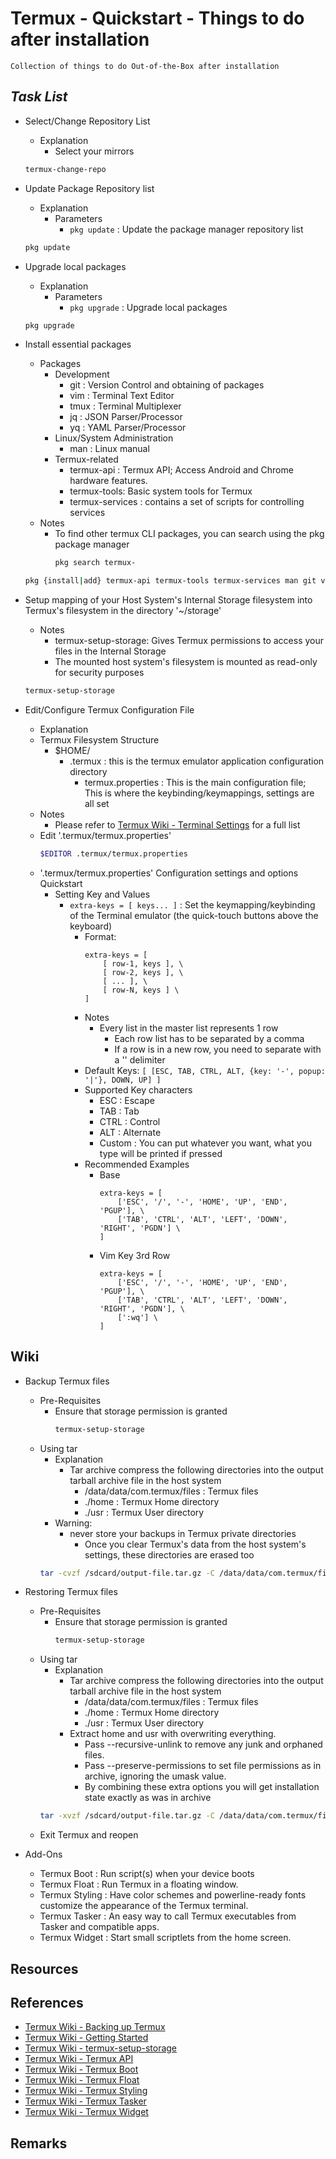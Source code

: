 Termux - Quickstart - Things to do after installation
=====================================================

```
Collection of things to do Out-of-the-Box after installation
```

*Task List*
-----------
- Select/Change Repository List
    - Explanation
        + Select your mirrors
    ```bash
    termux-change-repo
    ```

- Update Package Repository list
    - Explanation
        - Parameters
            + `pkg update` : Update the package manager repository list
    ```bash
    pkg update
    ```

- Upgrade local packages
    - Explanation
        - Parameters
            + `pkg upgrade` : Upgrade local packages
    ```bash
    pkg upgrade
    ```

- Install essential packages
    - Packages
        - Development
            + git : Version Control and obtaining of packages
            + vim : Terminal Text Editor
            + tmux : Terminal Multiplexer
            + jq : JSON Parser/Processor
            + yq : YAML Parser/Processor
        - Linux/System Administration
            + man : Linux manual
        - Termux-related
            + termux-api : Termux API; Access Android and Chrome hardware features.
            + termux-tools: Basic system tools for Termux
            + termux-services : contains a set of scripts for controlling services
    - Notes
        - To find other termux CLI packages, you can search using the pkg package manager
            ```bash
            pkg search termux-
            ```
    ```bash
    pkg {install|add} termux-api termux-tools termux-services man git vim tmux jq yq
    ```

- Setup mapping of your Host System's Internal Storage filesystem into Termux's filesystem in the directory '~/storage'
    - Notes
        + termux-setup-storage: Gives Termux permissions to access your files in the Internal Storage
        + The mounted host system's filesystem is mounted as read-only for security purposes
    ```bash
    termux-setup-storage
    ```

- Edit/Configure Termux Configuration File
    - Explanation
    - Termux Filesystem Structure
        - $HOME/
            - .termux : this is the termux emulator application configuration directory
                + termux.properties : This is the main configuration file; This is where the keybinding/keymappings, settings are all set
    - Notes
        + Please refer to [Termux Wiki - Terminal Settings](https://wiki.termux.com/wiki/Terminal_Settings) for a full list
    - Edit '.termux/termux.properties'
        ```bash
        $EDITOR .termux/termux.properties
        ```
    - '.termux/termux.properties' Configuration settings and options Quickstart
        - Setting Key and Values
            - `extra-keys = [ keys... ]` : Set the keymapping/keybinding of the Terminal emulator (the quick-touch buttons above the keyboard)
                - Format:
                    ```
                    extra-keys = [
                        [ row-1, keys ], \
                        [ row-2, keys ], \
                        [ ... ], \
                        [ row-N, keys ] \
                    ]
                    ```
                - Notes
                    - Every list in the master list represents 1 row
                        + Each row list has to be separated by a comma
                        + If a row is in a new row, you need to separate with a '\' delimiter
                + Default Keys: `[ [ESC, TAB, CTRL, ALT, {key: '-', popup: '|'}, DOWN, UP] ]`
                - Supported Key characters
                    + ESC : Escape
                    + TAB : Tab
                    + CTRL : Control
                    + ALT : Alternate
                    + Custom : You can put whatever you want, what you type will be printed if pressed
                - Recommended Examples
                    - Base
                        ```
                        extra-keys = [
                            ['ESC', '/', '-', 'HOME', 'UP', 'END', 'PGUP'], \
                            ['TAB', 'CTRL', 'ALT', 'LEFT', 'DOWN', 'RIGHT', 'PGDN'] \
                        ]
                        ```
                    - Vim Key 3rd Row
                        ```
                        extra-keys = [
                            ['ESC', '/', '-', 'HOME', 'UP', 'END', 'PGUP'], \
                            ['TAB', 'CTRL', 'ALT', 'LEFT', 'DOWN', 'RIGHT', 'PGDN'], \
                            [':wq'] \
                        ]
                        ```

## Wiki
- Backup Termux files
    - Pre-Requisites
        - Ensure that storage permission is granted
            ```bash
            termux-setup-storage
            ```
    - Using tar
        - Explanation
            - Tar archive compress the following directories into the output tarball archive file in the host system
                + /data/data/com.termux/files : Termux files
                + ./home : Termux Home directory
                + ./usr : Termux User directory
        - Warning: 
            - never store your backups in Termux private directories
                + Once you clear Termux's data from the host system's settings, these directories are erased too
        ```bash
        tar -cvzf /sdcard/output-file.tar.gz -C /data/data/com.termux/files ./home ./usr
        ```

- Restoring Termux files
    - Pre-Requisites
        - Ensure that storage permission is granted
            ```bash
            termux-setup-storage
            ```
    - Using tar
        - Explanation
            - Tar archive compress the following directories into the output tarball archive file in the host system
                + /data/data/com.termux/files : Termux files
                + ./home : Termux Home directory
                + ./usr : Termux User directory
            - Extract home and usr with overwriting everything. 
                + Pass --recursive-unlink to remove any junk and orphaned files. 
                + Pass --preserve-permissions to set file permissions as in archive, ignoring the umask value. 
                + By combining these extra options you will get installation state exactly as was in archive
        ```bash
        tar -xvzf /sdcard/output-file.tar.gz -C /data/data/com.termux/files --recursive-unlink --preserve-permissions
        ```
    + Exit Termux and reopen

- Add-Ons
    + Termux Boot : Run script(s) when your device boots
    + Termux Float : Run Termux in a floating window.
    + Termux Styling : Have color schemes and powerline-ready fonts customize the appearance of the Termux terminal.
    + Termux Tasker : An easy way to call Termux executables from Tasker and compatible apps.
    + Termux Widget : Start small scriptlets from the home screen.



## Resources

## References
+ [Termux Wiki - Backing up Termux](https://wiki.termux.com/wiki/Backing_up_Termux)
+ [Termux Wiki - Getting Started](https://wiki.termux.com/wiki/Getting_started)
+ [Termux Wiki - termux-setup-storage](https://wiki.termux.com/wiki/Termux-setup-storage)
+ [Termux Wiki - Termux API](https://wiki.termux.com/wiki/Termux:API)
+ [Termux Wiki - Termux Boot](https://wiki.termux.com/wiki/Termux:Boot)
+ [Termux Wiki - Termux Float](https://wiki.termux.com/wiki/Termux:Float)
+ [Termux Wiki - Termux Styling](https://wiki.termux.com/wiki/Termux:Styling)
+ [Termux Wiki - Termux Tasker](https://wiki.termux.com/wiki/Termux:Tasker)
+ [Termux Wiki - Termux Widget](https://wiki.termux.com/wiki/Termux:Widget)

## Remarks

